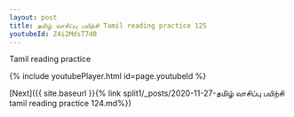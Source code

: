 ```yaml
---
layout: post
title: தமிழ் வாசிப்பு பயிற்சி Tamil reading practice 125
youtubeId: Z4i2MdsT7d0
---
```

 
 
Tamil reading practice
 
 
 
 
 


{% include youtubePlayer.html id=page.youtubeId %}
 
[Next]({{ site.baseurl }}{% link  split1/_posts/2020-11-27-தமிழ் வாசிப்பு பயிற்சி tamil reading practice 124.md%})
 
